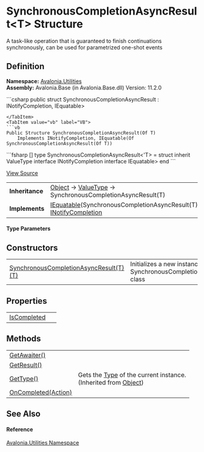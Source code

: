 # SynchronousCompletionAsyncResult&lt;T&gt; Structure


A task-like operation that is guaranteed to finish continuations synchronously, can be used for parametrized one-shot events



## Definition
**Namespace:** <a href="N_Avalonia_Utilities">Avalonia.Utilities</a>  
**Assembly:** Avalonia.Base (in Avalonia.Base.dll) Version: 11.2.0

<Tabs groupId="api-code-preview">
<TabItem value="csharp" label="C#">
```csharp
public struct SynchronousCompletionAsyncResult<T> : INotifyCompletion, 
	IEquatable<SynchronousCompletionAsyncResult<T>>

```
</TabItem>
<TabItem value="vb" label="VB">
```vb
Public Structure SynchronousCompletionAsyncResult(Of T)
	Implements INotifyCompletion, IEquatable(Of SynchronousCompletionAsyncResult(Of T))
```
</TabItem>
<TabItem value="fsharp" label="F#">
```fsharp
[<SealedAttribute>]
type SynchronousCompletionAsyncResult<'T> = 
    struct
        inherit ValueType
        interface INotifyCompletion
        interface IEquatable<SynchronousCompletionAsyncResult<'T>>
    end
```
</TabItem>
</Tabs>



<a href="https://github.com/AvaloniaUI/Avalonia/tree/master/src/Avalonia.Base/Utilities/SynchronousCompletionAsyncResult.cs" title="View the source code">View Source</a>

<table>
<tr><td><strong>Inheritance</strong></td><td><a href="https://learn.microsoft.com/dotnet/api/system.object" target="_blank" rel="noopener noreferrer">Object</a>  →  <a href="https://learn.microsoft.com/dotnet/api/system.valuetype" target="_blank" rel="noopener noreferrer">ValueType</a>  →  SynchronousCompletionAsyncResult(T)</td></tr>
<tr><td><strong>Implements</strong></td><td><a href="https://learn.microsoft.com/dotnet/api/system.iequatable-1" target="_blank" rel="noopener noreferrer">IEquatable</a>(SynchronousCompletionAsyncResult(T)), <a href="https://learn.microsoft.com/dotnet/api/system.runtime.compilerservices.inotifycompletion" target="_blank" rel="noopener noreferrer">INotifyCompletion</a></td></tr>
</table>



#### Type Parameters
<dl><dt /><dd /></dl>

## Constructors
<table>
<tr>
<td><a href="M_Avalonia_Utilities_SynchronousCompletionAsyncResult_1__ctor">SynchronousCompletionAsyncResult(T)(T)</a></td>
<td>Initializes a new instance of the SynchronousCompletionAsyncResult(T) class</td>
</tr>
</table>

## Properties
<table>
<tr>
<td><a href="P_Avalonia_Utilities_SynchronousCompletionAsyncResult_1_IsCompleted">IsCompleted</a></td>
<td> </td>
</tr>
</table>

## Methods
<table>
<tr>
<td><a href="M_Avalonia_Utilities_SynchronousCompletionAsyncResult_1_GetAwaiter">GetAwaiter()</a></td>
<td> </td>
</tr>
<tr>
<td><a href="M_Avalonia_Utilities_SynchronousCompletionAsyncResult_1_GetResult">GetResult()</a></td>
<td> </td>
</tr>
<tr>
<td><a href="https://learn.microsoft.com/dotnet/api/system.object.gettype" target="_blank" rel="noopener noreferrer">GetType()</a></td>
<td>Gets the <a href="https://learn.microsoft.com/dotnet/api/system.type" target="_blank" rel="noopener noreferrer">Type</a> of the current instance.<br />(Inherited from <a href="https://learn.microsoft.com/dotnet/api/system.object" target="_blank" rel="noopener noreferrer">Object</a>)</td>
</tr>
<tr>
<td><a href="M_Avalonia_Utilities_SynchronousCompletionAsyncResult_1_OnCompleted">OnCompleted(Action)</a></td>
<td> </td>
</tr>
</table>

## See Also


#### Reference
<a href="N_Avalonia_Utilities">Avalonia.Utilities Namespace</a>  

